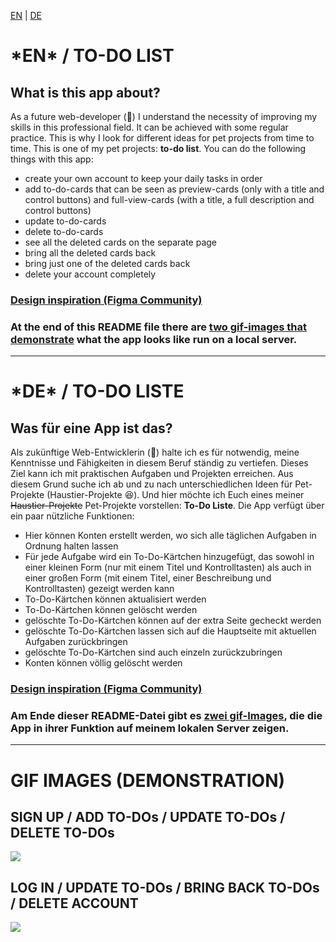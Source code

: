 <a href='#en'>EN</a> | <a href='#de'>DE</a>
<h1 id='en'><b> *EN* / TO-DO LIST </b></h1>
<h2> What is this app about?</h2>

<p>As a future web-developer (&#129310;) I understand the necessity of improving my skills in this professional field. It can be achieved with some regular practice. This is why I look for different ideas for pet projects from time to time. This is one of my pet projects: <strong>to-do list</strong>. You can do the following things with this app: </p>
<ul>
<li> create your own account to keep your daily tasks in order </li>
<li> add to-do-cards that can be seen as preview-cards (only with a title and control buttons) and full-view-cards (with a title, a full description and control buttons)</li>
<li> update to-do-cards </li>
<li> delete to-do-cards </li>
<li> see all the deleted cards on the separate page </li>
<li> bring all the deleted cards back </li>
<li> bring just one of the deleted cards back </li>
<li> delete your account completely </li>
</ul>

<h3><a href='https://www.figma.com/design/vHPomETm8SYWcQGOkQVX5v/To-Do-List-App-UI-Design-With-Animation-(Community)?node-id=0-1&t=bVXbMzJBpKfCd5qC-1'>Design inspiration (Figma Community)</a></h3>

<h3>At the end of this README file there are <a href='#demos'>two gif-images that demonstrate</a> what the app looks like run on a local server.</h3>

<hr>

<h1 id='de'><b> *DE* / TO-DO LISTE </b></h1>
<h2>Was für eine App ist das?</h2>

<p>Als zukünftige Web-Entwicklerin (&#129310;) halte ich es für notwendig, meine Kenntnisse und Fähigkeiten in diesem Beruf ständig zu vertiefen. Dieses Ziel kann ich mit praktischen Aufgaben und Projekten erreichen. Aus diesem Grund suche ich ab und zu nach unterschiedlichen Ideen für Pet-Projekte (Haustier-Projekte &#128518;). Und hier möchte ich Euch eines meiner <del>Haustier-Projekte</del> Pet-Projekte vorstellen: <strong>To-Do Liste</strong>. Die App verfügt über ein paar nützliche Funktionen:</p>

<ul>
  <li>Hier können Konten erstellt werden, wo sich alle täglichen Aufgaben in Ordnung halten lassen</li>
  <li>Für jede Aufgabe wird ein To-Do-Kärtchen hinzugefügt, das sowohl in einer kleinen Form (nur mit einem Titel und Kontrolltasten) als auch in einer großen Form (mit einem Titel, einer Beschreibung und Kontrolltasten) gezeigt werden kann</li>
  <li>To-Do-Kärtchen können aktualisiert werden</li>
  <li>To-Do-Kärtchen können gelöscht werden</li>
  <li>gelöschte To-Do-Kärtchen können auf der extra Seite gecheckt werden</li>
  <li>gelöschte To-Do-Kärtchen lassen sich auf die Hauptseite mit aktuellen Aufgaben zurückbringen</li>
  <li>gelöschte To-Do-Kärtchen sind auch einzeln zurückzubringen</li>
  <li>Konten können völlig gelöscht werden</li>
</ul>

<h3><a href='https://www.figma.com/design/vHPomETm8SYWcQGOkQVX5v/To-Do-List-App-UI-Design-With-Animation-(Community)?node-id=0-1&t=bVXbMzJBpKfCd5qC-1'>Design inspiration (Figma Community)</a></h3>

<h3>Am Ende dieser README-Datei gibt es <a href='#demos'>zwei gif-Images</a>, die die App in ihrer Funktion auf meinem lokalen Server zeigen.</h3>

<hr>

<h1 id="demos">GIF IMAGES (DEMONSTRATION)</h1>
<h2> SIGN UP / ADD TO-DOs / UPDATE TO-DOs / DELETE TO-DOs </h2>
<img src='./demos_sign_up.gif'>

<h2> LOG IN / UPDATE TO-DOs / BRING BACK TO-DOs / DELETE ACCOUNT </h2>
<img src='./demos/log_in.gif'>